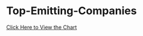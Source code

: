 # Top-Emitting-Companies
[Click Here to View the Chart](https://physicalpixel.github.io/Top-Emitting-Companies/bubbleChart.html)
